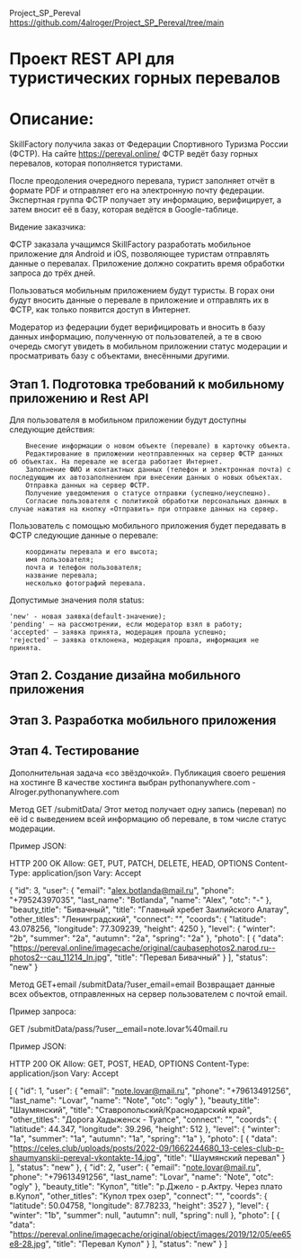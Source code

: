 Project_SP_Pereval https://github.com/4alroger/Project_SP_Pereval/tree/main

# Проект REST API для туристических горных перевалов
# Описание:

SkillFactory получила заказ от Федерации Спортивного Туризма России (ФСТР).
На сайте https://pereval.online/ ФСТР ведёт базу горных перевалов, которая пополняется туристами.

После преодоления очередного перевала, турист заполняет отчёт в формате PDF и отправляет его на электронную почту федерации. Экспертная группа ФСТР получает эту информацию, верифицирует, а затем вносит её в базу, которая ведётся в Google-таблице.

Видение заказчика:

ФСТР заказала учащимся SkillFactory разработать мобильное приложение для Android и iOS, позволяющее туристам отправлять данные о перевалах. Приложение должно сократить время обработки запроса до трёх дней.

Пользоваться мобильным приложением будут туристы. В горах они будут вносить данные о перевале в приложение и отправлять их в ФСТР, как только появится доступ в Интернет.

Модератор из федерации будет верифицировать и вносить в базу данных информацию, полученную от пользователей, а те в свою очередь смогут увидеть в мобильном приложении статус модерации и просматривать базу с объектами, внесёнными другими.

## Этап 1. Подготовка требований к мобильному приложению и Rest API
Для пользователя в мобильном приложении будут доступны следующие действия:

        Внесение информации о новом объекте (перевале) в карточку объекта.
        Редактирование в приложении неотправленных на сервер ФСТР данных об объектах. На перевале не всегда работает Интернет.
        Заполнение ФИО и контактных данных (телефон и электронная почта) с последующим их автозаполнением при внесении данных о новых объектах.
        Отправка данных на сервер ФСТР.
        Получение уведомления о статусе отправки (успешно/неуспешно).
        Согласие пользователя с политикой обработки персональных данных в случае нажатия на кнопку «Отправить» при отправке данных на сервер.

Пользователь с помощью мобильного приложения будет передавать в ФСТР следующие данные о перевале:

        координаты перевала и его высота;
        имя пользователя;
        почта и телефон пользователя;
        название перевала;
        несколько фотографий перевала.

Допустимые значения поля status:

	'new' - новая заявка(default-значение);
	'pending' — на рассмотрении, если модератор взял в работу;
	'accepted' — заявка принята, модерация прошла успешно;
	'rejected' — заявка отклонена, модерация прошла, информация не принята.





## Этап 2. Создание дизайна мобильного приложения

## Этап 3. Разработка мобильного приложения

## Этап 4. Тестирование

Дополнительная задача «со звёздочкой». Публикация своего решения на хостинге
В качестве хостинга выбран pythonanywhere.com - Alroger.pythonanywhere.com


Метод GET /submitData/
Этот метод получает одну запись (перевал) по её id с выведением всей информацию об перевале, в том числе статус модерации.

Пример JSON: 

HTTP 200 OK
Allow: GET, PUT, PATCH, DELETE, HEAD, OPTIONS
Content-Type: application/json
Vary: Accept

{
    "id": 3,
    "user": {
        "email": "alex.botlanda@mail.ru",
        "phone": "+79524397035",
        "last_name": "Botlanda",
        "name": "Alex",
        "otc": "-"
    },
    "beauty_title": "Бивачный",
    "title": "Главный хребет Заилийского Алатау",
    "other_titles": "Ленинградский",
    "connect": "",
    "coords": {
        "latitude": 43.078256,
        "longitude": 77.309239,
        "height": 4250
    },
    "level": {
        "winter": "2b",
        "summer": "2a",
        "autumn": "2a",
        "spring": "2a"
    },
    "photo": [
        {
            "data": "https://pereval.online/imagecache/original/caubasephotos2.narod.ru--photos2--cau_11214_ln.jpg",
            "title": "Перевал Бивачный"
        }
    ],
    "status": "new"
}


Метод GET+email /submitData/?user_email=email
Возвращает данные всех объектов, отправленных на сервер пользователем с почтой email. 

Пример запроса:

GET /submitData/pass/?user__email=note.lovar%40mail.ru

Пример JSON:

HTTP 200 OK
Allow: GET, POST, HEAD, OPTIONS
Content-Type: application/json
Vary: Accept

[
    {
        "id": 1,
        "user": {
            "email": "note.lovar@mail.ru",
            "phone": "+79613491256",
            "last_name": "Lovar",
            "name": "Note",
            "otc": "ogly"
        },
        "beauty_title": "Шаумянский",
        "title": "Ставропольский/Краснодарский край",
        "other_titles": "Дорога Хадыженск - Туапсе",
        "connect": "",
        "coords": {
            "latitude": 44.347,
            "longitude": 39.296,
            "height": 512
        },
        "level": {
            "winter": "1a",
            "summer": "1a",
            "autumn": "1a",
            "spring": "1a"
        },
        "photo": [
            {
                "data": "https://celes.club/uploads/posts/2022-09/1662244680_13-celes-club-p-shaumyanskii-pereval-vkontakte-14.jpg",
                "title": "Шаумянский перевал"
            }
        ],
        "status": "new"
    },
    {
        "id": 2,
        "user": {
            "email": "note.lovar@mail.ru",
            "phone": "+79613491256",
            "last_name": "Lovar",
            "name": "Note",
            "otc": "ogly"
        },
        "beauty_title": "Купол",
        "title": "р.Джело - р.Актру. Через плато в.Купол",
        "other_titles": "Купол трех озер",
        "connect": "",
        "coords": {
            "latitude": 50.04758,
            "longitude": 87.78233,
            "height": 3527
        },
        "level": {
            "winter": "1b",
            "summer": null,
            "autumn": null,
            "spring": null
        },
        "photo": [
            {
                "data": "https://pereval.online/imagecache/original/object/images/2019/12/05/ee65e8-28.jpg",
                "title": "Перевал Купол"
            }
        ],
        "status": "new"
    }
]






